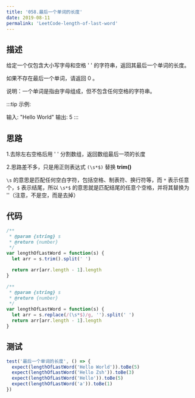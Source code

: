 ```yaml
---
title: '058.最后一个单词的长度'
date: 2019-08-11
permalink: 'LeetCode-length-of-last-word'
---
```


## 描述

给定一个仅包含大小写字母和空格 ' ' 的字符串，返回其最后一个单词的长度。

如果不存在最后一个单词，请返回 0 。

说明：一个单词是指由字母组成，但不包含任何空格的字符串。

:::tip
示例:

输入: "Hello World"
输出: 5
:::

## 思路

1.去除左右空格后用 ' ' 分割数组，返回数组最后一项的长度

2.思路差不多，只是用正则表达式 `(\s*$)` 替换 **trim()**

`\s` 的意思是匹配任何空白字符，包括空格、制表符、换行符等，而 `*` 表示任意个，`$` 表示结尾，所以 `\s*$` 的意思就是匹配结尾的任意个空格，并将其替换为 ''（注意，不是空，而是去掉）

## 代码

```js
/**
 * @param {string} s
 * @return {number}
 */
var lengthOfLastWord = function(s) {
  let arr = s.trim().split(' ')

  return arr[arr.length - 1].length
}

/**
 * @param {string} s
 * @return {number}
 */
var lengthOfLastWord = function(s) {
  let arr = s.replace(/(\s*$)/g, '').split(' ')
  return arr[arr.length - 1].length
}
```

## 测试

```js
test('最后一个单词的长度', () => {
  expect(lengthOfLastWord('Hello World')).toBe(5)
  expect(lengthOfLastWord('Hello Zsh')).toBe(3)
  expect(lengthOfLastWord('Hello')).toBe(5)
  expect(lengthOfLastWord('a')).toBe(1)
})
```
